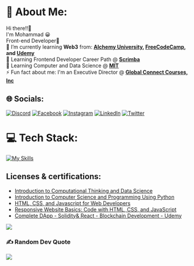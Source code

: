 # 💫 About Me:

Hi there!!👋<br>I'm Mohammad 😀<br>Front-end Developer🥳<br>🌱 I’m currently learning **Web3** from: **[Alchemy University](https://university.alchemy.com/home), [FreeCodeCamp](https://www.youtube.com/watch?v=gyMwXuJrbJQ), and [Udemy](https://www.udemy.com/)**<br>
🌱 Learning Frontend Developer Career Path @ **[Scrimba](https://scrimba.com/learn/frontend)**<br>
🌱 Learning Computer and Data Science @ **[MIT](https://emergingtalent.mit.edu/)**<br>
⚡ Fun fact about me: I'm an Executive Director @ **[Global Connect Courses, Inc](https://www.globalconnectcourses.com/the-team)**

## 🌐 Socials:

[![Discord](https://img.shields.io/badge/Discord-%237289DA.svg?logo=discord&logoColor=white)](https://discord.gg/#4488) [![Facebook](https://img.shields.io/badge/Facebook-%231877F2.svg?logo=Facebook&logoColor=white)](https://facebook.com/https://web.facebook.com/mohammed.alasly.1/) [![Instagram](https://img.shields.io/badge/Instagram-%23E4405F.svg?logo=Instagram&logoColor=white)](https://instagram.com/mohammad_alasli) [![LinkedIn](https://img.shields.io/badge/LinkedIn-%230077B5.svg?logo=linkedin&logoColor=white)](https://linkedin.com/in/mohammedalasli) [![Twitter](https://img.shields.io/badge/Twitter-%231DA1F2.svg?logo=Twitter&logoColor=white)](https://twitter.com/mohamad_alasli)

# 💻 Tech Stack:

[![My Skills](https://skillicons.dev/icons?i=js,html,css,react,git,bootstrap,tailwind,vite,nodejs,nextjs,ts,firebase,py,solidity)](https://skillicons.dev)

## Licenses & certifications:
- [Introduction to Computational Thinking and Data Science](https://courses.edx.org/certificates/c026b100bb4d4bd58aff2c13913e281a)
- [Introduction to Computer Science and Programming Using Python](https://courses.edx.org/certificates/eb7038e2e651456998377902dab700ca)
- [HTML, CSS, and Javascript for Web Developers](https://coursera.org/share/fe7bc788e4001d4d2c9829380e2fa1bf)
- [Responsive Website Basics: Code with HTML, CSS, and JavaScript](https://coursera.org/share/c6b53dce4e3853b215b63e7c389613eb)
- [Complete DApp - Solidity& React - Blockchain Development - Udemy](https://www.udemy.com/certificate/UC-24b8f495-169e-4cb5-936a-c9fa93c191f6/)



[![](https://gtce.itsvg.in/api?username=mohamad_alasli)](https://github.com/VishwaGauravIn/github-twitter-card-embed)

### ✍️ Random Dev Quote

![](https://quotes-github-readme.vercel.app/api?type=horizontal&theme=radical)
